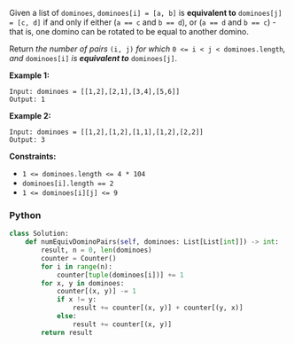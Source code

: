 Given a list of  `dominoes`,  `dominoes[i] = [a, b]`  is  **equivalent to**  `dominoes[j] = [c, d]`  if and only if
either (`a == c`  and  `b == d`), or (`a == d`  and  `b == c`) - that is, one domino can be rotated to be equal to
another domino.

Return  _the number of pairs_ `(i, j)` _for which_ `0 <= i < j < dominoes.length`_, and_ `dominoes[i]`
_is  **equivalent to**_ `dominoes[j]`.

**Example 1:**

```
Input: dominoes = [[1,2],[2,1],[3,4],[5,6]]
Output: 1
```

**Example 2:**

```
Input: dominoes = [[1,2],[1,2],[1,1],[1,2],[2,2]]
Output: 3
```

**Constraints:**

- `1 <= dominoes.length <= 4 * 104`
- `dominoes[i].length == 2`
- `1 <= dominoes[i][j] <= 9`

### Python

```py
class Solution:
    def numEquivDominoPairs(self, dominoes: List[List[int]]) -> int:
        result, n = 0, len(dominoes)
        counter = Counter()
        for i in range(n):
            counter[tuple(dominoes[i])] += 1
        for x, y in dominoes:
            counter[(x, y)] -= 1
            if x != y:
                result += counter[(x, y)] + counter[(y, x)]
            else:
                result += counter[(x, y)]
        return result
```